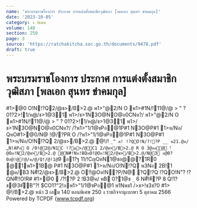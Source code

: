 ```yaml
---
name: 'พระบรมราชโองการ ประกาศ การแต่งตั้งสมาชิกวุฒิสภา [พลเอก สุนทร ขำคมกุล]'
date: '2023-10-05'
category: ง พิเศษ
volume: 140
section: 250
page: 3
source: 'https://ratchakitcha.soc.go.th/documents/9478.pdf'
draft: true
---
```


# พระบรมราชโองการ ประกาศ การแต่งตั้งสมาชิกวุฒิสภา [พลเอก สุนทร ขำคมกุล]

#1>@0 O!N!?Q2/@ช>/B>2.@ พ1>"@2/N O พ1>#1N/!11@/@ > " ? 01?2>!1/ห@/ช>1@31 พ1>/ช>1N3O@NO@อ0CNห?/ พ1>"@2/N O พ1>#1N/!11@/@ > " ? 01?2>!1/ห@/ช>1@31 พ1>/ช>1N3O@NO@อ0CNห?/ /?พ1>"1/1@ชPอ@1P#1 N3O@P#1 1>ห/Nอ/ QหO#1>@0/N@ !@/?PR O /?พ1>"1/1@ชPอ@1P#1 N3O@P#1 1>ห/Nอ/O!N!?Q 2/@ช>/B>2.@ ํ@!/! `_^ ค! !?QO!N/?!?P __ พ21.@ค/ `_`` N!APอ O /0!@2@/N1C !?ค>/@C1 2/@ช>/B>2.@ R O 3@ออ@ !ํ@Oห!N2/@ช>/B>2.@ @N#็!Nห!BQหO!ํ@Oห!N2/@ช>/B>2.@/N@3 อ@0?0อํ@!@!@/ค/@/Q!/@!1@ ``9 อ1?ฐ 11/!CญOหN1@ชอ@@?1R0 @1พ1>1B@ P#1 N3O@P#1 1>ห/Nอ/O!N!?Q พ3Nอ 2B!1 ํ@ค/B3 N#็!2/@ช>/B>2.@ O!!ํ@Oห!N?P/N@ ?Q!?Q !?QO!N"? !?QN#็!!O!R# #1>@0  /?!?P 2 !B3@ค/ พB 0?1@ช `_` 6 N#็!#ี?P 8 Q!1?ช@3#ัB"?! $CO1?"2!อพ1>"1/1@ชPอ@1 พ1Nพช1 />ช>!ช3ช?0 #1> @!/B>2.@ หน้า 3 เลม 140 ตอนพิเศษ 250 ง ราชกิจจานุเบกษา 5 ตุลาคม 2566 Powered by TCPDF (www.tcpdf.org)
